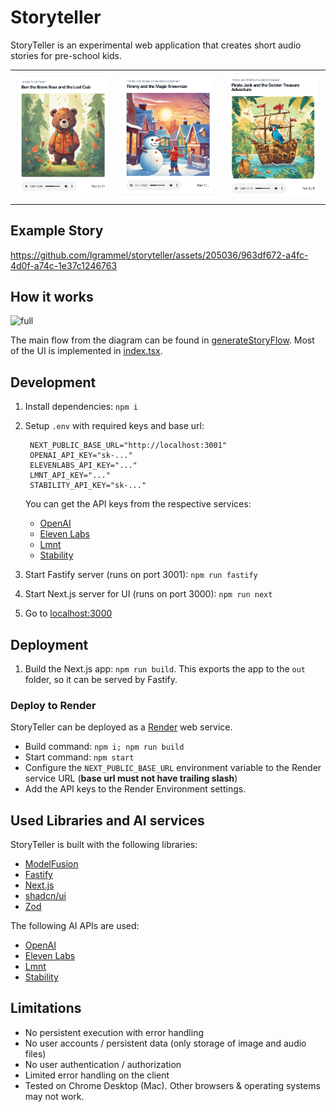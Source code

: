 # Storyteller

StoryTeller is an experimental web application that creates short audio stories for pre-school kids.

<table style="width:100%;">
<tr>
<td><img src="example/example-3.png"></td>
<td><img src="example/example-1.png"></td>
<td><img src="example/example-2.png"></td>
</tr>
</table>

## Example Story

https://github.com/lgrammel/storyteller/assets/205036/963df672-a4fc-4d0f-a74c-1e37c1246763

## How it works

![full](https://github.com/lgrammel/storyteller/assets/205036/c11ec999-0fae-4d69-8610-34932e75555f)

The main flow from the diagram can be found in [generateStoryFlow](https://github.com/lgrammel/storyteller/blob/main/src/storyteller/generateStoryFlow.ts). Most of the UI is implemented in [index.tsx](https://github.com/lgrammel/storyteller/blob/main/pages/index.tsx).

## Development

1. Install dependencies: `npm i`
1. Setup `.env` with required keys and base url:

   ```
    NEXT_PUBLIC_BASE_URL="http://localhost:3001"
    OPENAI_API_KEY="sk-..."
    ELEVENLABS_API_KEY="..."
    LMNT_API_KEY="..."
    STABILITY_API_KEY="sk-..."
   ```

   You can get the API keys from the respective services:

   - [OpenAI](https://platform.openai.com/)
   - [Eleven Labs](https://elevenlabs.io/)
   - [Lmnt](https://lmnt.com/)
   - [Stability](https://platform.stability.ai/)

1. Start Fastify server (runs on port 3001): `npm run fastify`
1. Start Next.js server for UI (runs on port 3000): `npm run next`
1. Go to [localhost:3000](http://localhost:3000)

## Deployment

1. Build the Next.js app: `npm run build`. This exports the app to the `out` folder, so it can be served by Fastify.

### Deploy to Render

StoryTeller can be deployed as a [Render](https://render.com/) web service.

- Build command: `npm i; npm run build`
- Start command: `npm start`
- Configure the `NEXT_PUBLIC_BASE_URL` environment variable to the Render service URL (**base url must not have trailing slash**)
- Add the API keys to the Render Environment settings.

## Used Libraries and AI services

StoryTeller is built with the following libraries:

- [ModelFusion](https://github.com/lgrammel/modelfusion)
- [Fastify](https://www.fastify.io/)
- [Next.js](https://nextjs.org/)
- [shadcn/ui](https://ui.shadcn.com/)
- [Zod](https://zod.dev/)

The following AI APIs are used:

- [OpenAI](https://platform.openai.com/)
- [Eleven Labs](https://elevenlabs.io/)
- [Lmnt](https://lmnt.com/)
- [Stability](https://platform.stability.ai/)

## Limitations

- No persistent execution with error handling
- No user accounts / persistent data (only storage of image and audio files)
- No user authentication / authorization
- Limited error handling on the client
- Tested on Chrome Desktop (Mac). Other browsers & operating systems may not work.
